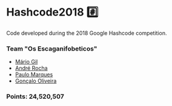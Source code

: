 # Hashcode2018 :hash:

Code developed during the 2018 Google Hashcode competition.

### Team "Os Escaganifobeticos"
* [Mário Gil](https://github.com/GambuzX "GambuzX")
* [André Rocha](https://github.com/andrefmrocha "andrefmrocha")
* [Paulo Marques](https://github.com/pdsam "pdsam")
* [Gonçalo Oliveira](https://github.com/Goncalo101 "Goncalo101")

### Points: 24,520,507

